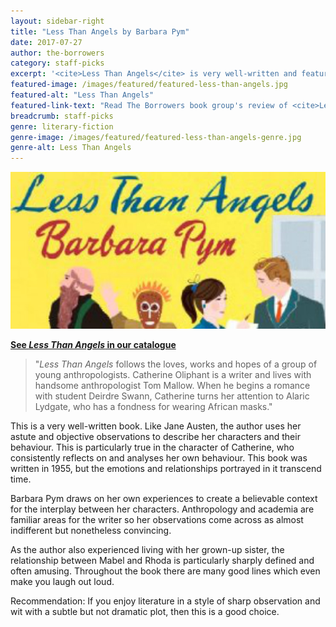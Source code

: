 ```yaml
---
layout: sidebar-right
title: "Less Than Angels by Barbara Pym"
date: 2017-07-27
author: the-borrowers
category: staff-picks
excerpt: '<cite>Less Than Angels</cite> is very well-written and features astute observations and laugh-out-loud humour'
featured-image: /images/featured/featured-less-than-angels.jpg
featured-alt: "Less Than Angels"
featured-link-text: "Read The Borrowers book group's review of <cite>Less Than Angels</cite>"
breadcrumb: staff-picks
genre: literary-fiction
genre-image: /images/featured/featured-less-than-angels-genre.jpg
genre-alt: Less Than Angels
---
```


![Less Than Angels](/images/featured/featured-less-than-angels.jpg)

**[See <cite>Less Than Angels</cite> in our catalogue](https://suffolk.spydus.co.uk/cgi-bin/spydus.exe/ENQ/OPAC/BIBENQ?BRN=354336)**

> "<cite>Less Than Angels</cite> follows the loves, works and hopes of a group of young anthropologists. Catherine Oliphant is a writer and lives with handsome anthropologist Tom Mallow. When he begins a romance with student Deirdre Swann, Catherine turns her attention to Alaric Lydgate, who has a fondness for wearing African masks."

This is a very well-written book. Like Jane Austen, the author uses her astute and objective observations to describe her characters and their behaviour. This is particularly true in the character of Catherine, who consistently reflects on and analyses her own behaviour. This book was written in 1955, but the emotions and relationships portrayed in it transcend time.

Barbara Pym draws on her own experiences to create a believable context for the interplay between her characters. Anthropology and academia are familiar areas for the writer so her observations come across as almost indifferent but nonetheless convincing.

As the author also experienced living with her grown-up sister, the relationship between Mabel and Rhoda is particularly sharply defined and often amusing. Throughout the book there are many good lines which even make you laugh out loud.

Recommendation: If you enjoy literature in a style of sharp observation and wit with a subtle but not dramatic plot, then this is a good choice.
